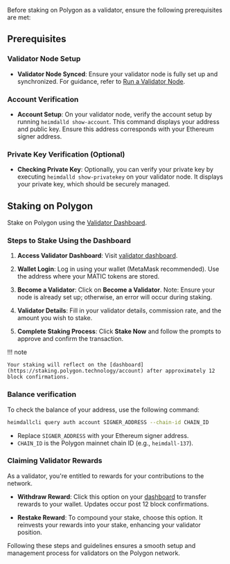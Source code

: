 Before staking on Polygon as a validator, ensure the following prerequisites are met:

## Prerequisites

### Validator Node Setup

- **Validator Node Synced**: Ensure your validator node is fully set up and synchronized. For guidance, refer to [Run a Validator Node](index.md).

### Account Verification

- **Account Setup**: On your validator node, verify the account setup by running `heimdalld show-account`. This command displays your address and public key. Ensure this address corresponds with your Ethereum signer address.

### Private Key Verification (Optional)

- **Checking Private Key**: Optionally, you can verify your private key by executing `heimdalld show-privatekey` on your validator node. It displays your private key, which should be securely managed.

## Staking on Polygon

Stake on Polygon using the [Validator Dashboard](https://staking.polygon.technology/validators/).

### Steps to Stake Using the Dashboard

1. **Access Validator Dashboard**: Visit [validator dashboard](https://staking.polygon.technology/validators/).

2. **Wallet Login**: Log in using your wallet (MetaMask recommended). Use the address where your MATIC tokens are stored.

3. **Become a Validator**: Click on **Become a Validator**. Note: Ensure your node is already set up; otherwise, an error will occur during staking.

4. **Validator Details**: Fill in your validator details, commission rate, and the amount you wish to stake.

5. **Complete Staking Process**: Click **Stake Now** and follow the prompts to approve and confirm the transaction.

!!! note

    Your staking will reflect on the [dashboard](https://staking.polygon.technology/account) after approximately 12 block confirmations.

### Balance verification

To check the balance of your address, use the following command:

```sh
heimdallcli query auth account SIGNER_ADDRESS --chain-id CHAIN_ID
```

- Replace `SIGNER_ADDRESS` with your Ethereum signer address.
- `CHAIN_ID` is the Polygon mainnet chain ID (e.g., `heimdall-137`).

### Claiming Validator Rewards

As a validator, you're entitled to rewards for your contributions to the network.

- **Withdraw Reward**: Click this option on your [dashboard](https://staking.polygon.technology/account) to transfer rewards to your wallet. Updates occur post 12 block confirmations.

- **Restake Reward**: To compound your stake, choose this option. It reinvests your rewards into your stake, enhancing your validator position.

Following these steps and guidelines ensures a smooth setup and management process for validators on the Polygon network.